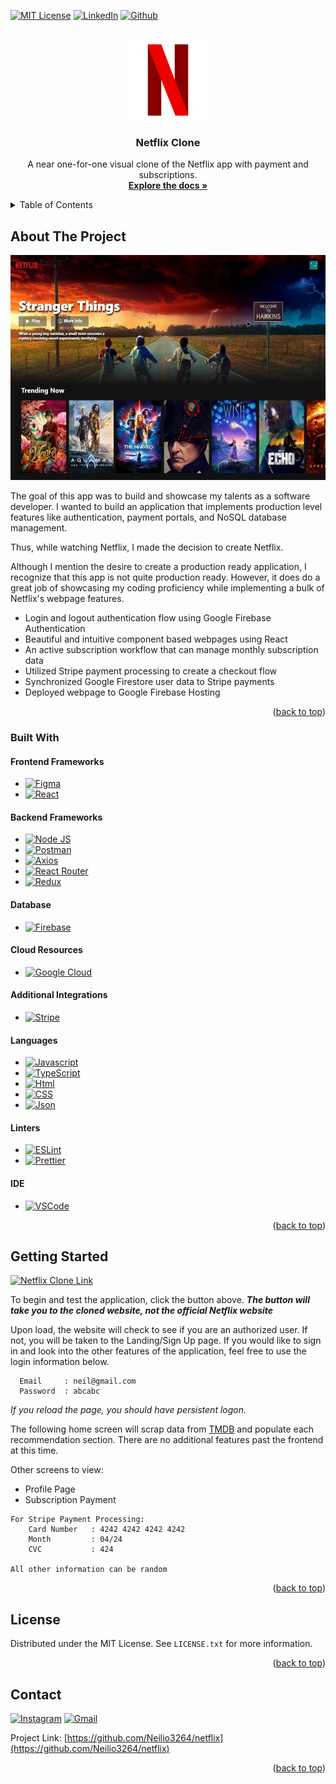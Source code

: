 <a name="readme-top"></a>

<!-- [![Contributors][contributors-shield]][contributors-url] -->
<!-- [![Forks][forks-shield]][forks-url] -->
<!-- [![Stargazers][stars-shield]][stars-url] -->
<!-- [![Issues][issues-shield]][issues-url] -->

[![MIT License][license-shield]][license-url]
[![LinkedIn][linkedin-shield]][linkedin-url]
[![Github][Neilio3264]][Github-url]

<!-- PROJECT LOGO -->
<br />
<div align="center">
  <a href="https://github.com/Neilio3264/FilmFlix">
    <img src="public/logo512.png" alt="Logo" width="128" height="128">
  </a>

  <h3 align="center">Netflix Clone</h3>

  <p align="center">
    A near one-for-one visual clone of the Netflix app with payment and subscriptions.
    <br />
    <a href="https://github.com/Neilio3264/netflix"><strong>Explore the docs »</strong></a>
    <br />
  </p>
</div>

<!-- TABLE OF CONTENTS -->
<details>
  <summary>Table of Contents</summary>
  <ol>
    <li>
      <a href="#about-the-project">About The Project</a>
      <ul>
        <li><a href="#built-with">Built With</a></li>
      </ul>
    </li>
    <li>
      <a href="#getting-started">Getting Started</a>
    </li>
    <li><a href="#license">License</a></li>
    <li><a href="#contact">Contact</a></li>
  </ol>
</details>

<!-- ABOUT THE PROJECT -->

## About The Project

<div align="center">
  <a href="https://netflix-e5188.web.app/">
      <img src="src/assets/misc/homepage.jpg" alt="Netflix" height="360">
  </a>
</div>

The goal of this app was to build and showcase my talents as a software developer. I wanted to build an application that implements production level features like authentication, payment portals, and NoSQL database management.

Thus, while watching Netflix, I made the decision to create Netflix.

Although I mention the desire to create a production ready application, I recognize that this app is not quite production ready. However, it does do a great job of showcasing my coding proficiency while implementing a bulk of Netflix's webpage features.

- Login and logout authentication flow using Google Firebase Authentication
- Beautiful and intuitive component based webpages using React
- An active subscription workflow that can manage monthly subscription data
- Utilized Stripe payment processing to create a checkout flow
- Synchronized Google Firestore user data to Stripe payments
- Deployed webpage to Google Firebase Hosting

<p align="right">(<a href="#readme-top">back to top</a>)</p>

### Built With

#### Frontend Frameworks

- [![Figma][Figma]][Figma-url]
- [![React][React.js]][React-url]

#### Backend Frameworks

- [![Node JS][Node JS]][Node JS-url]
- [![Postman][Postman]][Postman-url]
- [![Axios][Axios]][Axios-url]
- [![React Router][React Router]][React Router-url]
- [![Redux][Redux]][Redux-url]

#### Database

- [![Firebase][Firebase]][Firebase-url]

#### Cloud Resources

- [![Google Cloud][Google Cloud]][Google Cloud-url]

#### Additional Integrations

- [![Stripe][Stripe]][Stripe-url]

#### Languages

- [![Javascript][Javascript]][Javascript-url]
- [![TypeScript][TypeScript]][TypeScript-url]
- [![Html][Html]][Html-url]
- [![CSS][CSS]][CSS-url]
- [![Json][Json]][Json-url]

#### Linters

- [![ESLint][ESLint]][ESLint-url]
- [![Prettier][Prettier]][Prettier-url]

#### IDE

- [![VSCode][VSCode]][VSCode-url]

<p align="right">(<a href="#readme-top">back to top</a>)</p>

<!-- GETTING STARTED -->

## Getting Started

[![Netflix Clone Link][Netflix]][Netflix-url]

To begin and test the application, click the button above. **_The button will take you to the cloned website, not the official Netflix website_**

Upon load, the website will check to see if you are an authorized user. If not, you will be taken to the Landing/Sign Up page. If you would like to sign in and look into the other features of the application, feel free to use the login information below.

```
  Email     : neil@gmail.com
  Password  : abcabc
```

_If you reload the page, you should have persistent logon._

The following home screen will scrap data from [TMDB](https://www.themoviedb.org/) and populate each recommendation section. There are no additional features past the frontend at this time.

Other screens to view:

- Profile Page
- Subscription Payment

```
For Stripe Payment Processing:
    Card Number   : 4242 4242 4242 4242
    Month         : 04/24
    CVC           : 424

All other information can be random
```

<p align="right">(<a href="#readme-top">back to top</a>)</p>

<!-- LICENSE -->

## License

Distributed under the MIT License. See `LICENSE.txt` for more information.

<p align="right">(<a href="#readme-top">back to top</a>)</p>

<!-- CONTACT -->

## Contact

[![Instagram][@neilrathod11]][Instagram-url] [![Gmail][neilrathod12]][Gmail-url]

Project Link: [https://github.com/Neilio3264/netflix](https://github.com/Neilio3264/netflix)

<p align="right">(<a href="#readme-top">back to top</a>)</p>

[Netflix]: https://img.shields.io/badge/Netflix-E50914?style=for-the-badge&logo=netflix&logoColor=white
[Netflix-url]: https://netflix-e5188.web.app/
[license-shield]: https://img.shields.io/github/license/othneildrew/Best-README-Template.svg?style=for-the-badge
[license-url]: https://github.com/Neilio3264/netflix/blob/master/LICENSE.txt
[linkedin-shield]: https://img.shields.io/badge/-LinkedIn-black.svg?style=for-the-badge&logo=linkedin&colorB=555
[linkedin-url]: https://linkedin.com/in/neilrathod
[Neilio3264]: https://img.shields.io/badge/github-%23121011.svg?style=for-the-badge&logo=github&logoColor=white
[GitHub-url]: https://github.com/Neilio3264
[@neilrathod11]: https://img.shields.io/badge/Instagram-%23E4405F.svg?style=for-the-badge&logo=Instagram&logoColor=white
[Instagram-url]: https://instagram.com/neilrathod11
[neilrathod12]: https://img.shields.io/badge/Gmail-D14836?style=for-the-badge&logo=gmail&logoColor=white
[Gmail-url]: mailto:neilrathod12@gmail.com
[product-screenshot]: src/assets/misc/homepage.jpg

<!-- Frontend -->

[Figma]: https://img.shields.io/badge/figma-%23F24E1E.svg?style=for-the-badge&logo=figma&logoColor=white
[Figma-url]: https://www.figma.com/
[React.js]: https://img.shields.io/badge/React-20232A?style=for-the-badge&logo=react&logoColor=61DAFB
[React-url]: https://reactjs.org/

<!-- Backend -->

[Node JS]: https://img.shields.io/badge/Node%20js-339933?style=for-the-badge&logo=nodedotjs&logoColor=white
[Node JS-url]: https://nodejs.org/
[Postman]: https://img.shields.io/badge/Postman-FF6C37?style=for-the-badge&logo=Postman&logoColor=white
[Postman-url]: https://www.postman.com/
[Axios]: https://img.shields.io/badge/axios-671ddf?&style=for-the-badge&logo=axios&logoColor=white
[Axios-url]: https://axios-http.com/
[React Router]: https://img.shields.io/badge/React_Router-CA4245?style=for-the-badge&logo=react-router&logoColor=white
[React Router-url]: https://reactrouter.com/
[Redux]: https://img.shields.io/badge/Redux-593D88?style=for-the-badge&logo=redux&logoColor=white
[Redux-url]: https://redux.js.org/

<!-- Database -->

[Firebase]: https://img.shields.io/badge/firebase-ffca28?style=for-the-badge&logo=firebase&logoColor=black
[Firebase-url]: https://firebase.google.com/

<!-- Cloud -->

[Google Cloud]: https://img.shields.io/badge/Google_Cloud-4285F4?style=for-the-badge&logo=google-cloud&logoColor=white
[Google Cloud-url]: https://cloud.google.com/

<!-- Languages -->

[TypeScript]: https://img.shields.io/badge/TypeScript-007ACC?style=for-the-badge&logo=typescript&logoColor=white
[TypeScript-url]: https://www.typescriptlang.org/
[Json]: https://img.shields.io/badge/json-5E5C5C?style=for-the-badge&logo=json&logoColor=white
[Json-url]: https://www.json.org/json-en.html
[Javascript]: https://img.shields.io/badge/JavaScript-323330?style=for-the-badge&logo=javascript&logoColor=F7DF1E
[Javascript-url]: https://www.javascript.com/
[Html]: https://img.shields.io/badge/HTML5-E34F26?style=for-the-badge&logo=html5&logoColor=white
[Html-url]: https://html.spec.whatwg.org/
[CSS]: https://img.shields.io/badge/CSS3-1572B6?style=for-the-badge&logo=css3&logoColor=white
[CSS-url]: https://www.w3.org/TR/CSS/#css

<!-- Linters -->

[ESLint]: https://img.shields.io/badge/eslint-3A33D1?style=for-the-badge&logo=eslint&logoColor=white
[ESLint-url]: https://eslint.org/
[Prettier]: https://img.shields.io/badge/prettier-1A2C34?style=for-the-badge&logo=prettier&logoColor=F7BA3E
[Prettier-url]: https://prettier.io/

<!-- Additional Integrations -->

[Stripe]: https://img.shields.io/badge/Stripe-626CD9?style=for-the-badge&logo=Stripe&logoColor=white
[Stripe-url]: https://stripe.com/

<!-- IDE -->

[VSCode]: https://img.shields.io/badge/VSCode-0078D4?style=for-the-badge&logo=visual%20studio%20code&logoColor=white
[VSCode-url]: https://code.visualstudio.com/
